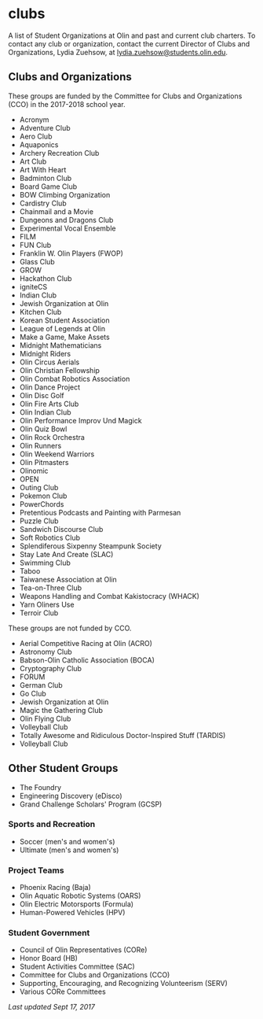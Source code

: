 # clubs
A list of Student Organizations at Olin and past and current club charters.
To contact any club or organization, contact the current Director of Clubs and Organizations, Lydia Zuehsow, at [lydia.zuehsow@students.olin.edu](mailto:lydia.zuehsow@students.olin.edu).

## Clubs and Organizations
These groups are funded by the Committee for Clubs and Organizations (CCO) in the 2017-2018 school year.
- Acronym
- Adventure Club
- Aero Club
- Aquaponics
- Archery Recreation Club
- Art Club
- Art With Heart
- Badminton Club
- Board Game Club
- BOW Climbing Organization
- Cardistry Club
- Chainmail and a Movie
- Dungeons and Dragons Club
- Experimental Vocal Ensemble
- FILM
- FUN Club
- Franklin W. Olin Players (FWOP)
- Glass Club
- GROW
- Hackathon Club
- igniteCS
- Indian Club
- Jewish Organization at Olin
- Kitchen Club
- Korean Student Association
- League of Legends at Olin
- Make a Game, Make Assets
- Midnight Mathematicians
- Midnight Riders
- Olin Circus Aerials
- Olin Christian Fellowship
- Olin Combat Robotics Association
- Olin Dance Project
- Olin Disc Golf
- Olin Fire Arts Club
- Olin Indian Club
- Olin Performance Improv Und Magick
- Olin Quiz Bowl
- Olin Rock Orchestra
- Olin Runners
- Olin Weekend Warriors
- Olin Pitmasters
- Olinomic
- OPEN
- Outing Club
- Pokemon Club
- PowerChords
- Pretentious Podcasts and Painting with Parmesan
- Puzzle Club
- Sandwich Discourse Club
- Soft Robotics Club
- Splendiferous Sixpenny Steampunk Society
- Stay Late And Create (SLAC)
- Swimming Club
- Taboo
- Taiwanese Association at Olin
- Tea-on-Three Club
- Weapons Handling and Combat Kakistocracy (WHACK)
- Yarn Oliners Use
- Terroir Club

These groups are not funded by CCO.
- Aerial Competitive Racing at Olin (ACRO)
- Astronomy Club
- Babson-Olin Catholic Association (BOCA)
- Cryptography Club
- FORUM
- German Club
- Go Club
- Jewish Organization at Olin
- Magic the Gathering Club
- Olin Flying Club
- Volleyball Club
- Totally Awesome and Ridiculous Doctor-Inspired Stuff (TARDIS)
- Volleyball Club

## Other Student Groups
- The Foundry
- Engineering Discovery (eDisco)
- Grand Challenge Scholars' Program (GCSP)

### Sports and Recreation
- Soccer (men's and women's)
- Ultimate (men's and women's)

### Project Teams
- Phoenix Racing (Baja)
- Olin Aquatic Robotic Systems (OARS)
- Olin Electric Motorsports (Formula)
- Human-Powered Vehicles (HPV)

### Student Government
- Council of Olin Representatives (CORe)
- Honor Board (HB)
- Student Activities Committee (SAC)
- Committee for Clubs and Organizations (CCO)
- Supporting, Encouraging, and Recognizing Volunteerism (SERV)
- Various CORe Committees

*Last updated Sept 17, 2017*
